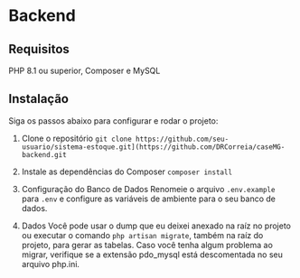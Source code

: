 # Backend

## Requisitos
PHP 8.1 ou superior, Composer e MySQL

## Instalação
Siga os passos abaixo para configurar e rodar o projeto:

1. Clone o repositório
`git clone https://github.com/seu-usuario/sistema-estoque.git](https://github.com/DRCorreia/caseMG-backend.git`

2. Instale as dependências do Composer
`composer install`

3. Configuração do Banco de Dados
Renomeie o arquivo `.env.example` para `.env` e configure as variáveis de ambiente para o seu banco de dados.

4. Dados
Você pode usar o dump que eu deixei anexado na raíz no projeto ou executar o comando `php artisan migrate`, também na raíz do projeto, para gerar as tabelas. Caso você tenha algum problema ao migrar, verifique se a extensão pdo_mysql está descomentada no seu arquivo php.ini.
